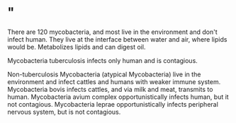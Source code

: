 # "

There are 120 mycobacteria, and most live in the environment and don't infect human.
They live at the interface between water and air, where lipids would be.
Metabolizes lipids and can digest oil.

Mycobacteria tuberculosis infects only human and is contagious.

Non-tuberculosis Mycobacteria (atypical Mycobacteria) live in the environment and infect cattles and humans with weaker immune system.
Mycobacteria bovis infects cattles, and via milk and meat, transmits to human.
Mycobacteria avium complex opportunistically infects human, but it not contagious.
Mycobacteria leprae opportunistically infects peripheral nervous system, but is not contagious.
